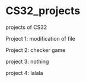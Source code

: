 # CS32_projects
projects of CS32

Project 1: modification of file

Project 2: checker game

project 3: nothing

project 4: lalala
